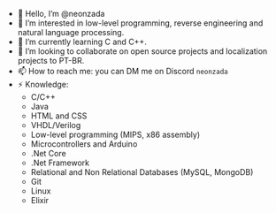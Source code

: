 - 👋 Hello, I’m @neonzada
- 👀 I’m interested in low-level programming, reverse engineering and natural language processing.
- 🌱 I’m currently learning C and C++.
- 💞️ I’m looking to collaborate on open source projects and localization projects to PT-BR.
- 📫 How to reach me: you can DM me on Discord ```neonzada``` <img src="discord.svg" width="16" height="16">
- ⚡ Knowledge:
  - C/C++
  - Java
  - HTML and CSS
  - VHDL/Verilog
  - Low-level programming (MIPS, x86 assembly)
  - Microcontrollers and Arduino
  - .Net Core
  - .Net Framework
  - Relational and Non Relational Databases (MySQL, MongoDB)
  - Git
  - Linux
  - Elixir

<!---
ZazaDev/ZazaDev is a ✨ special ✨ repository because its `README.md` (this file) appears on your GitHub profile.
You can click the Preview link to take a look at your changes.
--->
